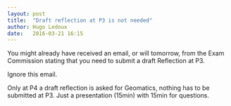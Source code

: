 ```yaml
---
layout: post
title:  "Draft reflection at P3 is not needed"
author: Hugo Ledoux
date:   2016-03-21 16:15
---
```


You might already have received an email, or will tomorrow, from the Exam Commission stating that you need to submit a draft Reflection at P3.

Ignore this email.

Only at P4 a draft reflection is asked for Geomatics, nothing has to be submitted at P3. Just a presentation (15min) with 15min for questions.